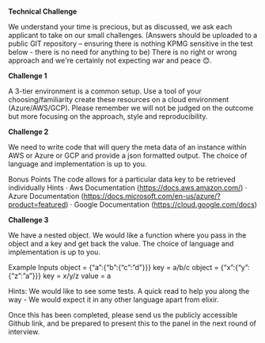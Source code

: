 **Technical Challenge**

We understand your time is precious, but as discussed, we ask each applicant to take on our small challenges. (Answers should be uploaded to a public GIT repository – ensuring there is nothing KPMG sensitive in the test below - there is no need for anything to be) There is no right or wrong approach and we're certainly not expecting war and peace 😊.

**Challenge 1**

A 3-tier environment is a common setup. Use a tool of your choosing/familiarity create these resources on a cloud environment (Azure/AWS/GCP). Please remember we will not be judged on the outcome but more focusing on the approach, style and reproducibility.

**Challenge 2**

We need to write code that will query the meta data of an instance within AWS or Azure or GCP and provide a json formatted output. The choice of language and implementation is up to you.

Bonus Points The code allows for a particular data key to be retrieved individually Hints · Aws Documentation (https://docs.aws.amazon.com/) · Azure Documentation (https://docs.microsoft.com/en-us/azure/?product=featured) · Google Documentation (https://cloud.google.com/docs)

**Challenge 3**

We have a nested object. We would like a function where you pass in the object and a key and get back the value. The choice of language and implementation is up to you.

Example Inputs object = {“a”:{“b”:{“c”:”d”}}} key = a/b/c object = {“x”:{“y”:{“z”:”a”}}} key = x/y/z value = a

Hints: We would like to see some tests. A quick read to help you along the way - We would expect it in any other language apart from elixir.

Once this has been completed, please send us the publicly accessible Github link, and be prepared to present this to the panel in the next round of interview.
